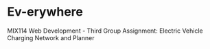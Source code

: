 # Ev-erywhere

MIX114 Web Development - Third Group Assignment: Electric Vehicle Charging Network and Planner
